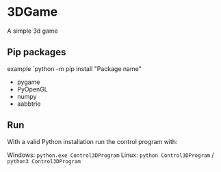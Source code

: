 # 3DGame
A simple 3d game

## Pip packages
example `python -m pip install "Package name"
- pygame
- PyOpenGL
- numpy
- aabbtrie

## Run
With a valid Python installation run the control program with:

Windows: `python.exe Control3DProgram`
Linux: `python Control3DProgram` / `python3 Control3DProgram`
